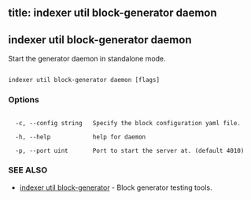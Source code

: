 title: indexer util block-generator daemon
---
## indexer util block-generator daemon



Start the generator daemon in standalone mode.



```

indexer util block-generator daemon [flags]

```



### Options



```

  -c, --config string   Specify the block configuration yaml file.

  -h, --help            help for daemon

  -p, --port uint       Port to start the server at. (default 4010)

```



### SEE ALSO



* [indexer util block-generator](../../block-generator/block-generator/)	 - Block generator testing tools.



